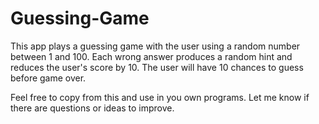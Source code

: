 # Guessing-Game

This app plays a guessing game with the user using a random number between 1 and 100. 
Each wrong answer produces a random hint and reduces the user's score by 10. 
The user will have 10 chances to guess before game over. 

Feel free to copy from this and use in you own programs. Let me know if there are questions or ideas to improve. 
